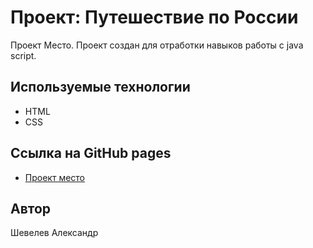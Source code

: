 # **Проект: Путешествие по России**

Проект Место. Проект создан для отработки навыков работы с java script.

## **Используемые технологии**
* HTML
* CSS

## **Ссылка на GitHub pages**
* [Проект место](https://alexandr-sh.github.io/mesto-project/)

## **Автор**
Шевелев Александр

